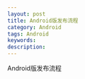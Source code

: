 ```yaml
---
layout: post
title: Android版发布流程
category: Android
tags: Android
keywords: 
description: 
---
```


Android版发布流程






